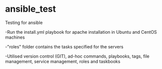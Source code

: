 # ansible_test

Testing for ansible

-Run the install.yml playbook for apache installation in Ubuntu and CentOS machines

-"roles" folder contains the tasks specified for the servers

-Utilised version control (GIT), ad-hoc commands, playbooks, tags, file management, service management, roles and taskbooks

